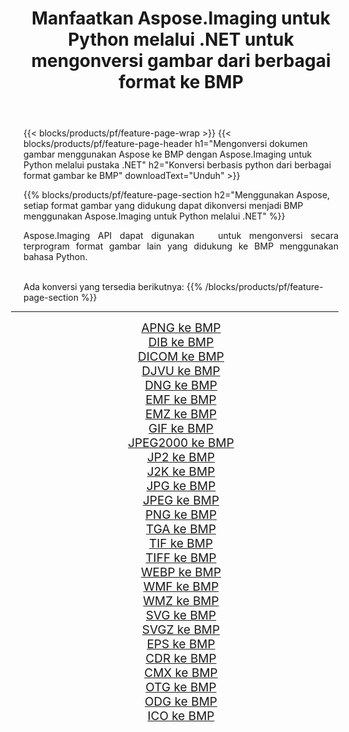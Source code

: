 ﻿---
title: Manfaatkan Aspose.Imaging untuk Python melalui .NET untuk mengonversi gambar dari berbagai format ke BMP 
weight: 3920
url: /id/python-net/conversion/to/bmp 
lang: id
langdirlevel: 2
locales: zh-hans,ja,it,ru,de,es,fr,nl,id,lt,pl,pt,vi,tr,ko,zh-hant,ar,hi,th,sv,cs,uk,he
description: Anda dapat menggunakan Aspose.Imaging untuk Python melalui pustaka .NET untuk mengonversi dari berbagai format ke BMP
---

{{< blocks/products/pf/feature-page-wrap >}}
{{< blocks/products/pf/feature-page-header h1="Mengonversi dokumen gambar menggunakan Aspose ke BMP dengan Aspose.Imaging untuk Python melalui pustaka .NET" h2="Konversi berbasis python dari berbagai format gambar ke BMP" downloadText="Unduh" >}}


{{% blocks/products/pf/feature-page-section  h2="Menggunakan Aspose, setiap format gambar yang didukung dapat dikonversi menjadi BMP menggunakan Aspose.Imaging untuk Python melalui .NET" %}}
<p align=justify>Aspose.Imaging API dapat digunakan   untuk mengonversi secara terprogram format gambar lain yang didukung ke BMP menggunakan bahasa Python.</p>
<br/>
Ada konversi yang tersedia berikutnya:
{{% /blocks/products/pf/feature-page-section %}}
<div class="container-fluid productfamilypage bg-gray">
    <div class="convertypes bg-gray agp-content section">
        <div class="container">
		<hr style="margin-left:-20px;"/>
		<div class="row other-converters" style="gap: 10px;font-size: 19px;text-align:center;">
		    <div class='col-md-2 other-converter remove-lp remove-rp'><a href="/imaging/id/python-net/conversion/apng-to-bmp" style="padding:15px;">APNG ke BMP</a></div>
<div class='col-md-2 other-converter remove-lp remove-rp'><a href="/imaging/id/python-net/conversion/dib-to-bmp" style="padding:15px;">DIB ke BMP</a></div>
<div class='col-md-2 other-converter remove-lp remove-rp'><a href="/imaging/id/python-net/conversion/dicom-to-bmp" style="padding:15px;">DICOM ke BMP</a></div>
<div class='col-md-2 other-converter remove-lp remove-rp'><a href="/imaging/id/python-net/conversion/djvu-to-bmp" style="padding:15px;">DJVU ke BMP</a></div>
<div class='col-md-2 other-converter remove-lp remove-rp'><a href="/imaging/id/python-net/conversion/dng-to-bmp" style="padding:15px;">DNG ke BMP</a></div>
<div class='col-md-2 other-converter remove-lp remove-rp'><a href="/imaging/id/python-net/conversion/emf-to-bmp" style="padding:15px;">EMF ke BMP</a></div>
<div class='col-md-2 other-converter remove-lp remove-rp'><a href="/imaging/id/python-net/conversion/emz-to-bmp" style="padding:15px;">EMZ ke BMP</a></div>
<div class='col-md-2 other-converter remove-lp remove-rp'><a href="/imaging/id/python-net/conversion/gif-to-bmp" style="padding:15px;">GIF ke BMP</a></div>
<div class='col-md-2 other-converter remove-lp remove-rp'><a href="/imaging/id/python-net/conversion/jpeg2000-to-bmp" style="padding:15px;">JPEG2000 ke BMP</a></div>
<div class='col-md-2 other-converter remove-lp remove-rp'><a href="/imaging/id/python-net/conversion/jp2-to-bmp" style="padding:15px;">JP2 ke BMP</a></div>
<div class='col-md-2 other-converter remove-lp remove-rp'><a href="/imaging/id/python-net/conversion/j2k-to-bmp" style="padding:15px;">J2K ke BMP</a></div>
<div class='col-md-2 other-converter remove-lp remove-rp'><a href="/imaging/id/python-net/conversion/jpg-to-bmp" style="padding:15px;">JPG ke BMP</a></div>
<div class='col-md-2 other-converter remove-lp remove-rp'><a href="/imaging/id/python-net/conversion/jpeg-to-bmp" style="padding:15px;">JPEG ke BMP</a></div>
<div class='col-md-2 other-converter remove-lp remove-rp'><a href="/imaging/id/python-net/conversion/png-to-bmp" style="padding:15px;">PNG ke BMP</a></div>
<div class='col-md-2 other-converter remove-lp remove-rp'><a href="/imaging/id/python-net/conversion/tga-to-bmp" style="padding:15px;">TGA ke BMP</a></div>
<div class='col-md-2 other-converter remove-lp remove-rp'><a href="/imaging/id/python-net/conversion/tif-to-bmp" style="padding:15px;">TIF ke BMP</a></div>
<div class='col-md-2 other-converter remove-lp remove-rp'><a href="/imaging/id/python-net/conversion/tiff-to-bmp" style="padding:15px;">TIFF ke BMP</a></div>
<div class='col-md-2 other-converter remove-lp remove-rp'><a href="/imaging/id/python-net/conversion/webp-to-bmp" style="padding:15px;">WEBP ke BMP</a></div>
<div class='col-md-2 other-converter remove-lp remove-rp'><a href="/imaging/id/python-net/conversion/wmf-to-bmp" style="padding:15px;">WMF ke BMP</a></div>
<div class='col-md-2 other-converter remove-lp remove-rp'><a href="/imaging/id/python-net/conversion/wmz-to-bmp" style="padding:15px;">WMZ ke BMP</a></div>
<div class='col-md-2 other-converter remove-lp remove-rp'><a href="/imaging/id/python-net/conversion/svg-to-bmp" style="padding:15px;">SVG ke BMP</a></div>
<div class='col-md-2 other-converter remove-lp remove-rp'><a href="/imaging/id/python-net/conversion/svgz-to-bmp" style="padding:15px;">SVGZ ke BMP</a></div>
<div class='col-md-2 other-converter remove-lp remove-rp'><a href="/imaging/id/python-net/conversion/eps-to-bmp" style="padding:15px;">EPS ke BMP</a></div>
<div class='col-md-2 other-converter remove-lp remove-rp'><a href="/imaging/id/python-net/conversion/cdr-to-bmp" style="padding:15px;">CDR ke BMP</a></div>
<div class='col-md-2 other-converter remove-lp remove-rp'><a href="/imaging/id/python-net/conversion/cmx-to-bmp" style="padding:15px;">CMX ke BMP</a></div>
<div class='col-md-2 other-converter remove-lp remove-rp'><a href="/imaging/id/python-net/conversion/otg-to-bmp" style="padding:15px;">OTG ke BMP</a></div>
<div class='col-md-2 other-converter remove-lp remove-rp'><a href="/imaging/id/python-net/conversion/odg-to-bmp" style="padding:15px;">ODG ke BMP</a></div>
<div class='col-md-2 other-converter remove-lp remove-rp'><a href="/imaging/id/python-net/conversion/ico-to-bmp" style="padding:15px;">ICO ke BMP</a></div>
                </div>
        </div>
    </div>
</div>
<br/>

